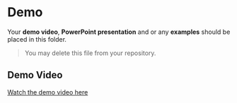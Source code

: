 # Demo
Your **demo video**, **PowerPoint presentation** and or any **examples** should be placed in this folder.

> You may delete this file from your repository.
## Demo Video

[Watch the demo video here](https://drive.google.com/file/d/1b7jpR7p7O5zwxFDm1QaI_u7SdhQFjKvy/view?usp=sharing)
